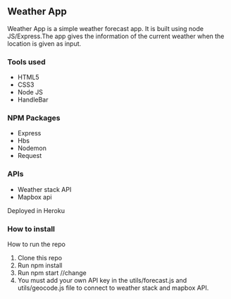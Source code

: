 ## Weather App

Weather App is a simple weather forecast app. It is built using node JS/Express.The app gives the information of the current weather when the location is given as input.

### Tools used
* HTML5
* CSS3
* Node JS
* HandleBar

### NPM Packages

* Express
* Hbs
* Nodemon
* Request

### APIs

* Weather stack API 
* Mapbox api

Deployed in Heroku

### How to install

How to run the repo
1.	Clone this repo
2.	Run npm install
3.	Run npm start //change
4.	You must add your own API key in the utils/forecast.js and utils/geocode.js file to connect to weather stack and mapbox API.

